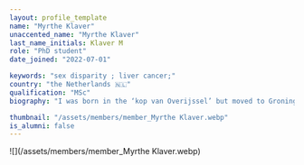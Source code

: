 ```yaml
---
layout: profile_template
name: "Myrthe Klaver"
unaccented_name: "Myrthe Klaver"
last_name_initials: Klaver M
role: "PhD student"
date_joined: "2022-07-01"

keywords: "sex disparity ; liver cancer;"
country: "the Netherlands 🇳🇱"
qualification: "MSc"
biography: "I was born in the ‘kop van Overijssel’ but moved to Groningen to obtain both my BSc and MSc in Biomedical Sciences at the University of Groningen. During my bachelor's I got captivated by cellular senescence, which brought me to Marco’s group for my first master internship. Here I examined the effect of histone deacetylase inhibitors on the induction of senescence. After graduating, I worked at the Radiotherapy and Molecular Cell Biology department of the UMCG for a year. As of July 2022, I’m happy to join Marco’s lab once again for a PhD project. This time I will work on a project that focuses on liver senescence."

thumbnail: "/assets/members/member_Myrthe Klaver.webp"
is_alumni: false
---
```


 ![](/assets/members/member_Myrthe Klaver.webp)

 